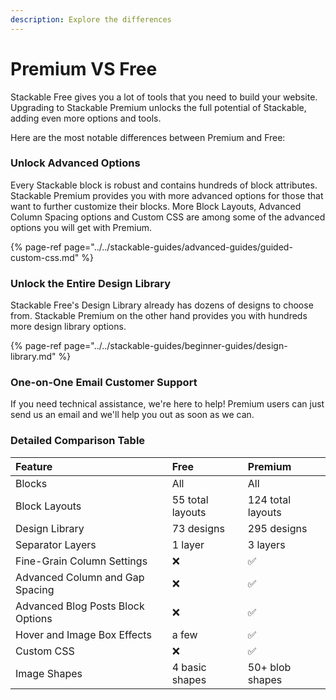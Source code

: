 ```yaml
---
description: Explore the differences
---
```


# Premium VS Free

Stackable Free gives you a lot of tools that you need to build your website. Upgrading to Stackable Premium unlocks the full potential of Stackable, adding even more options and tools.

Here are the most notable differences between Premium and Free:

### Unlock Advanced Options

Every Stackable block is robust and contains hundreds of block attributes. Stackable Premium provides you with more advanced options for those that want to further customize their blocks. More Block Layouts, Advanced Column Spacing options and Custom CSS are among some of the advanced options you will get with Premium.

{% page-ref page="../../stackable-guides/advanced-guides/guided-custom-css.md" %}

### Unlock the Entire Design Library

Stackable Free's Design Library already has dozens of designs to choose from. Stackable Premium on the other hand provides you with hundreds more design library options.

{% page-ref page="../../stackable-guides/beginner-guides/design-library.md" %}

### One-on-One Email Customer Support

If you need technical assistance, we're here to help! Premium users can just send us an email and we'll help you out as soon as we can.

### Detailed Comparison Table

| Feature | Free | Premium |
| :--- | :--- | :--- |
| Blocks | All | All |
| Block Layouts | 55 total layouts | 124 total layouts |
| Design Library | 73 designs | 295 designs |
| Separator Layers | 1 layer | 3 layers |
| Fine-Grain Column Settings | ❌ | ✅ |
| Advanced Column and Gap Spacing | ❌ | ✅ |
| Advanced Blog Posts Block Options | ❌ | ✅ |
| Hover and Image Box Effects | a few | ✅ |
| Custom CSS | ❌ | ✅ |
| Image Shapes | 4 basic shapes | 50+ blob shapes |

